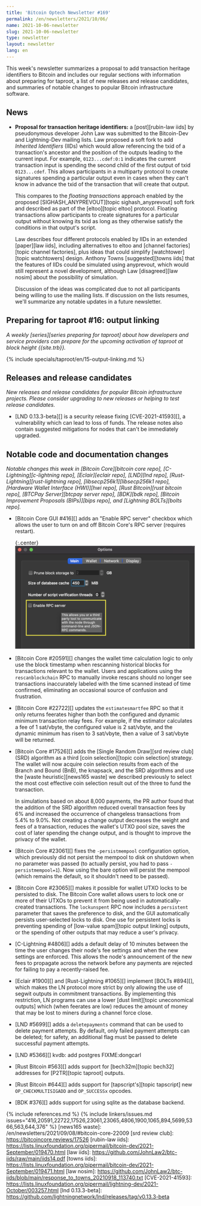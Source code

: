 ```yaml
---
title: 'Bitcoin Optech Newsletter #169'
permalink: /en/newsletters/2021/10/06/
name: 2021-10-06-newsletter
slug: 2021-10-06-newsletter
type: newsletter
layout: newsletter
lang: en
---
```

This week's newsletter summarizes a proposal to add transaction heritage
identifiers to Bitcoin and includes our regular sections with
information about preparing for taproot,
a list of new releases and release candidates,
and summaries of notable changes to popular Bitcoin infrastructure
software.

## News

- **Proposal for transaction heritage identifiers:** a [post][rubin-law
  iids] by pseudonymous developer John Law was submitted to the
  Bitcoin-Dev and Lightning-Dev mailing lists.  Law proposed a soft fork
  to add *Inherited Identifiers* (IIDs) which would allow referencing
  the txid of a transaction's ancestor and the position of the outputs
  leading to the current input.  For example, `0123...cdef:0:1`
  indicates the current transaction input is spending the second child
  of the first output of txid `0123...cdef`.  This allows participants
  in a multiparty protocol to create signatures spending a particular
  output even in cases when they can't know in advance the txid of the
  transaction that will create that output.

    This compares to the *floating transactions* approach enabled by the
    proposed [SIGHASH_ANYPREVOUT][topic sighash_anyprevout] soft fork
    and described as part of the [eltoo][topic eltoo] protocol.
    Floating transactions allow participants to create signatures for a
    particular output without knowing its txid as long as they otherwise
    satisfy the conditions in that output's script.

    Law describes four different protocols enabled by IIDs in an
    extended [paper][law iids], <!-- it's 66 pages, yikes --> including
    alternatives to eltoo and [channel factories][topic channel
    factories], plus ideas that could simplify [watchtower][topic
    watchtowers] design.  Anthony Towns [suggested][towns iids] that the
    features of IIDs could be simulated using anyprevout, which would
    still represent a novel development, although Law [disagreed][law
    nosim] about the possibility of simulation.

    Discussion of the ideas was complicated due to not all participants
    being willing to use the mailing lists.  If discussion on the lists
    resumes, we'll summarize any notable updates in a future newsletter.

## Preparing for taproot #16: output linking

*A weekly [series][series preparing for taproot] about how developers
and service providers can prepare for the upcoming activation of taproot
at block height {{site.trb}}.*

{% include specials/taproot/en/15-output-linking.md %}

## Releases and release candidates

*New releases and release candidates for popular Bitcoin infrastructure
projects.  Please consider upgrading to new releases or helping to test
release candidates.*

- [LND 0.13.3-beta][] is a security release fixing [CVE-2021-41593][], a
  vulnerability which can lead to loss of funds.  The release notes also
  contain suggested mitigations for nodes that can't be immediately
  upgraded.

## Notable code and documentation changes

*Notable changes this week in [Bitcoin Core][bitcoin core repo],
[C-Lightning][c-lightning repo], [Eclair][eclair repo], [LND][lnd repo],
[Rust-Lightning][rust-lightning repo], [libsecp256k1][libsecp256k1
repo], [Hardware Wallet Interface (HWI)][hwi repo],
[Rust Bitcoin][rust bitcoin repo], [BTCPay Server][btcpay server repo],
[BDK][bdk repo], [Bitcoin Improvement Proposals (BIPs)][bips repo], and
[Lightning BOLTs][bolts repo].*

- [Bitcoin Core GUI #416][] adds an "Enable RPC server" checkbox which allows
  the user to turn on and off Bitcoin Core's RPC server (requires restart).

    {:.center}
    ![Screenshot of the Enable RPC server configuration option](/img/posts/2021-10-gui-rpc-server.png)

- [Bitcoin Core #20591][] changes the wallet time calculation logic to
  only use the block timestamp when rescanning historical blocks for
transactions relevant to the wallet. Users and applications using the
`rescanblockchain` RPC to manually invoke rescans should no longer see
transactions inaccurately labeled with the time scanned instead of
time confirmed, eliminating an occasional source of confusion and
frustration.

- [Bitcoin Core #22722][] updates the `estimatesmartfee` RPC so that it
  only returns feerates higher than both the configured and dynamic
  minimum transaction relay fees.  For example, if the estimator
  calculates a fee of 1 sat/vbyte, the configured value is 2 sat/vbyte,
  and the dynamic minimum has risen to 3 sat/vbyte, then a value of 3
  sat/vbyte will be returned.

- [Bitcoin Core #17526][] adds the [Single Random Draw][srd review club] (SRD) algorithm as
  a third [coin selection][topic coin selection] strategy. The wallet will now acquire coin
  selection results from each of the Branch and Bound (BnB), the knapsack,
  and the SRD algorithms and use the [waste heuristic][news165 waste] we
  described previously to select the most cost effective coin selection
  result out of the three to fund the transaction.

  In simulations based on about 8,000 payments, the PR author
  found that the addition of the SRD algorithm reduced overall
  transaction fees by 6% and increased the occurrence of changeless
  transactions from 5.4% to 9.0%. Not creating a change output decreases
  the weight and fees of a transaction, reduces the wallet's UTXO pool
  size, saves the cost of later spending the change output, and is
  thought to improve the privacy of the wallet.

- [Bitcoin Core #23061][] fixes the `-persistmempool` configuration
  option, which previously did not persist the mempool to disk on
  shutdown when no parameter was passed (to actually persist, you had to
  pass `-persistmempool=1`).  Now using the bare option will persist the
  mempool (which remains the default, so it shouldn't need to be passed).

- [Bitcoin Core #23065][] makes it possible for wallet UTXO locks to be
  persisted to disk.  The Bitcoin Core wallet allows users to lock one or more of their
  UTXOs to prevent it from being used in automatically-created
  transactions.  The `lockunspent` RPC now includes a `persistent`
  parameter that saves the preference to disk, and the GUI automatically
  persists user-selected locks to disk.  One use for persistent locks is
  preventing spending of [low-value spam][topic output linking] outputs, or
  the spending of other outputs that may reduce a user's privacy.

- [C-Lightning #4806][] adds a default delay of 10 minutes between the
  time the user changes their node's fee settings and when the new
  settings are enforced.  This allows the node's announcement of the new
  fees to propagate across the network before any payments are rejected
  for failing to pay a recently-raised fee.

- [Eclair #1900][] and [Rust-Lightning #1065][] implement [BOLTs
  #894][], which makes the LN protocol more strict by only allowing the
  use of segwit outputs in commitment transactions.  By implementing
  this restriction, LN programs can use a lower [dust limit][topic
  uneconomical outputs] which (when feerates are low) reduces the amount
  of money that may be lost to miners during a channel force close.

- [LND #5699][] adds a `deletepayments` command that can be used to
  delete payment attempts.  By default, only failed payment attempts can
  be deleted; for safety, an additional flag must be passed to delete
  successful payment attempts.

- [LND #5366][] kvdb: add postgres FIXME:dongcarl

- [Rust Bitcoin #563][] adds support for [bech32m][topic bech32]
  addresses for [P2TR][topic taproot] outputs.

- [Rust Bitcoin #644][] adds support for [tapscript's][topic tapscript] new
  `OP_CHECKMULTISIGADD` and `OP_SUCCESSx` opcodes.

- [BDK #376][] adds support for using sqlite as the database backend.

{% include references.md %}
{% include linkers/issues.md issues="416,20591,22722,17526,23061,23065,4806,1900,1065,894,5699,5366,563,644,376" %}
[news165 waste]: /en/newsletters/2021/09/08/#bitcoin-core-22009
[srd review club]: https://bitcoincore.reviews/17526
[rubin-law iids]: https://lists.linuxfoundation.org/pipermail/bitcoin-dev/2021-September/019470.html
[law iids]: https://github.com/JohnLaw2/btc-iids/raw/main/iids14.pdf
[towns iids]: https://lists.linuxfoundation.org/pipermail/bitcoin-dev/2021-September/019471.html
[law nosim]: https://github.com/JohnLaw2/btc-iids/blob/main/response_to_towns_20210918_113740.txt
[CVE-2021-41593]: https://lists.linuxfoundation.org/pipermail/lightning-dev/2021-October/003257.html
[lnd 0.13.3-beta]: https://github.com/lightningnetwork/lnd/releases/tag/v0.13.3-beta
